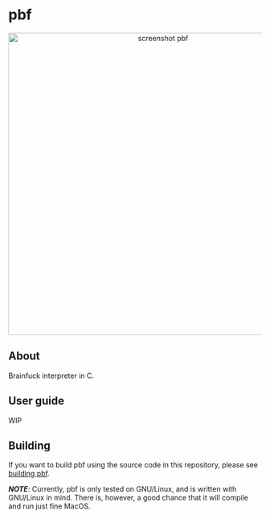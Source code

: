 # pbf
<p align="center">
  <img width="600"
       alt="screenshot pbf"
       src="https://user-images.githubusercontent.com/71628935/132048430-f77245d1-7c8b-4370-860b-d0975d2b2689.png">
</p>

## About
Brainfuck interpreter in C.

## User guide
WIP

## Building
If you want to build pbf using the source code in this repository, please see [building pbf](https://github.com/Rasmustex/pbf/blob/main/BUILD.md).

***NOTE***: Currently, pbf is only tested on GNU/Linux, and is written with GNU/Linux in mind. There is, however, a good chance that it will compile and run just fine MacOS.
